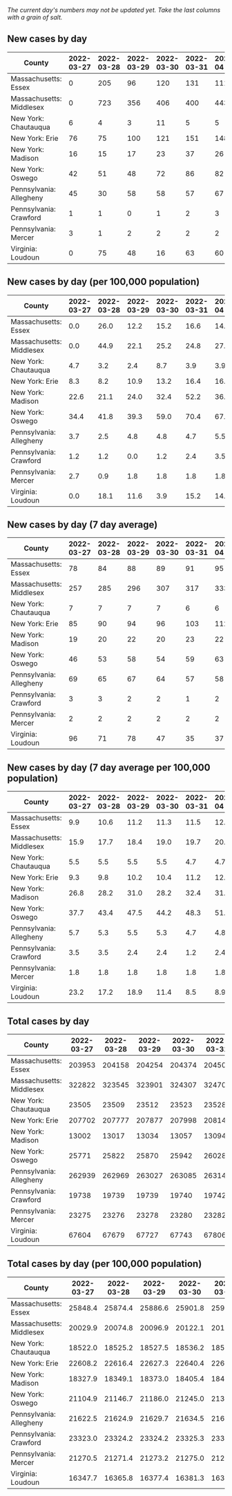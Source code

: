 _The current day's numbers may not be updated yet. Take the last columns with a grain of salt._
## New cases by day

| County | 2022-03-27 | 2022-03-28 | 2022-03-29 | 2022-03-30 | 2022-03-31 | 2022-04-01 | 2022-04-02 |
| --- | --- | --- | --- | --- | --- | --- | --- |
| Massachusetts: Essex | 0 | 205 | 96 | 120 | 131 | 111 |  |
| Massachusetts: Middlesex | 0 | 723 | 356 | 406 | 400 | 443 |  |
| New York: Chautauqua | 6 | 4 | 3 | 11 | 5 | 5 |  |
| New York: Erie | 76 | 75 | 100 | 121 | 151 | 148 |  |
| New York: Madison | 16 | 15 | 17 | 23 | 37 | 26 |  |
| New York: Oswego | 42 | 51 | 48 | 72 | 86 | 82 |  |
| Pennsylvania: Allegheny | 45 | 30 | 58 | 58 | 57 | 67 |  |
| Pennsylvania: Crawford | 1 | 1 | 0 | 1 | 2 | 3 |  |
| Pennsylvania: Mercer | 3 | 1 | 2 | 2 | 2 | 2 |  |
| Virginia: Loudoun | 0 | 75 | 48 | 16 | 63 | 60 |  |

## New cases by day (per 100,000 population)

| County | 2022-03-27 | 2022-03-28 | 2022-03-29 | 2022-03-30 | 2022-03-31 | 2022-04-01 | 2022-04-02 |
| --- | --- | --- | --- | --- | --- | --- | --- |
| Massachusetts: Essex | 0.0 | 26.0 | 12.2 | 15.2 | 16.6 | 14.1 |  |
| Massachusetts: Middlesex | 0.0 | 44.9 | 22.1 | 25.2 | 24.8 | 27.5 |  |
| New York: Chautauqua | 4.7 | 3.2 | 2.4 | 8.7 | 3.9 | 3.9 |  |
| New York: Erie | 8.3 | 8.2 | 10.9 | 13.2 | 16.4 | 16.1 |  |
| New York: Madison | 22.6 | 21.1 | 24.0 | 32.4 | 52.2 | 36.7 |  |
| New York: Oswego | 34.4 | 41.8 | 39.3 | 59.0 | 70.4 | 67.2 |  |
| Pennsylvania: Allegheny | 3.7 | 2.5 | 4.8 | 4.8 | 4.7 | 5.5 |  |
| Pennsylvania: Crawford | 1.2 | 1.2 | 0.0 | 1.2 | 2.4 | 3.5 |  |
| Pennsylvania: Mercer | 2.7 | 0.9 | 1.8 | 1.8 | 1.8 | 1.8 |  |
| Virginia: Loudoun | 0.0 | 18.1 | 11.6 | 3.9 | 15.2 | 14.5 |  |

## New cases by day (7 day average)

| County | 2022-03-27 | 2022-03-28 | 2022-03-29 | 2022-03-30 | 2022-03-31 | 2022-04-01 | 2022-04-02 |
| --- | --- | --- | --- | --- | --- | --- | --- |
| Massachusetts: Essex | 78 | 84 | 88 | 89 | 91 | 95 |  |
| Massachusetts: Middlesex | 257 | 285 | 296 | 307 | 317 | 333 |  |
| New York: Chautauqua | 7 | 7 | 7 | 7 | 6 | 6 |  |
| New York: Erie | 85 | 90 | 94 | 96 | 103 | 112 |  |
| New York: Madison | 19 | 20 | 22 | 20 | 23 | 22 |  |
| New York: Oswego | 46 | 53 | 58 | 54 | 59 | 63 |  |
| Pennsylvania: Allegheny | 69 | 65 | 67 | 64 | 57 | 58 |  |
| Pennsylvania: Crawford | 3 | 3 | 2 | 2 | 1 | 2 |  |
| Pennsylvania: Mercer | 2 | 2 | 2 | 2 | 2 | 2 |  |
| Virginia: Loudoun | 96 | 71 | 78 | 47 | 35 | 37 |  |

## New cases by day (7 day average per 100,000 population)

| County | 2022-03-27 | 2022-03-28 | 2022-03-29 | 2022-03-30 | 2022-03-31 | 2022-04-01 | 2022-04-02 |
| --- | --- | --- | --- | --- | --- | --- | --- |
| Massachusetts: Essex | 9.9 | 10.6 | 11.2 | 11.3 | 11.5 | 12.0 |  |
| Massachusetts: Middlesex | 15.9 | 17.7 | 18.4 | 19.0 | 19.7 | 20.7 |  |
| New York: Chautauqua | 5.5 | 5.5 | 5.5 | 5.5 | 4.7 | 4.7 |  |
| New York: Erie | 9.3 | 9.8 | 10.2 | 10.4 | 11.2 | 12.2 |  |
| New York: Madison | 26.8 | 28.2 | 31.0 | 28.2 | 32.4 | 31.0 |  |
| New York: Oswego | 37.7 | 43.4 | 47.5 | 44.2 | 48.3 | 51.6 |  |
| Pennsylvania: Allegheny | 5.7 | 5.3 | 5.5 | 5.3 | 4.7 | 4.8 |  |
| Pennsylvania: Crawford | 3.5 | 3.5 | 2.4 | 2.4 | 1.2 | 2.4 |  |
| Pennsylvania: Mercer | 1.8 | 1.8 | 1.8 | 1.8 | 1.8 | 1.8 |  |
| Virginia: Loudoun | 23.2 | 17.2 | 18.9 | 11.4 | 8.5 | 8.9 |  |

## Total cases by day

| County | 2022-03-27 | 2022-03-28 | 2022-03-29 | 2022-03-30 | 2022-03-31 | 2022-04-01 | 2022-04-02 |
| --- | --- | --- | --- | --- | --- | --- | --- |
| Massachusetts: Essex | 203953 | 204158 | 204254 | 204374 | 204505 | 204616 |  |
| Massachusetts: Middlesex | 322822 | 323545 | 323901 | 324307 | 324707 | 325150 |  |
| New York: Chautauqua | 23505 | 23509 | 23512 | 23523 | 23528 | 23533 |  |
| New York: Erie | 207702 | 207777 | 207877 | 207998 | 208149 | 208297 |  |
| New York: Madison | 13002 | 13017 | 13034 | 13057 | 13094 | 13120 |  |
| New York: Oswego | 25771 | 25822 | 25870 | 25942 | 26028 | 26110 |  |
| Pennsylvania: Allegheny | 262939 | 262969 | 263027 | 263085 | 263142 | 263209 |  |
| Pennsylvania: Crawford | 19738 | 19739 | 19739 | 19740 | 19742 | 19745 |  |
| Pennsylvania: Mercer | 23275 | 23276 | 23278 | 23280 | 23282 | 23284 |  |
| Virginia: Loudoun | 67604 | 67679 | 67727 | 67743 | 67806 | 67866 |  |

## Total cases by day (per 100,000 population)

| County | 2022-03-27 | 2022-03-28 | 2022-03-29 | 2022-03-30 | 2022-03-31 | 2022-04-01 | 2022-04-02 |
| --- | --- | --- | --- | --- | --- | --- | --- |
| Massachusetts: Essex | 25848.4 | 25874.4 | 25886.6 | 25901.8 | 25918.4 | 25932.5 |  |
| Massachusetts: Middlesex | 20029.9 | 20074.8 | 20096.9 | 20122.1 | 20146.9 | 20174.4 |  |
| New York: Chautauqua | 18522.0 | 18525.2 | 18527.5 | 18536.2 | 18540.1 | 18544.1 |  |
| New York: Erie | 22608.2 | 22616.4 | 22627.3 | 22640.4 | 22656.9 | 22673.0 |  |
| New York: Madison | 18327.9 | 18349.1 | 18373.0 | 18405.4 | 18457.6 | 18494.2 |  |
| New York: Oswego | 21104.9 | 21146.7 | 21186.0 | 21245.0 | 21315.4 | 21382.5 |  |
| Pennsylvania: Allegheny | 21622.5 | 21624.9 | 21629.7 | 21634.5 | 21639.2 | 21644.7 |  |
| Pennsylvania: Crawford | 23323.0 | 23324.2 | 23324.2 | 23325.3 | 23327.7 | 23331.2 |  |
| Pennsylvania: Mercer | 21270.5 | 21271.4 | 21273.2 | 21275.0 | 21276.9 | 21278.7 |  |
| Virginia: Loudoun | 16347.7 | 16365.8 | 16377.4 | 16381.3 | 16396.5 | 16411.0 |  |
